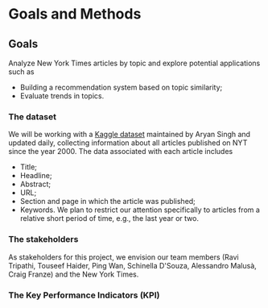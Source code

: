 # Goals and Methods

## Goals
Analyze New York Times articles by topic and explore potential applications such as
- Building a recommendation system based on topic similarity;
- Evaluate trends in topics.

### The dataset
We will be working with a [Kaggle dataset](https://www.kaggle.com/datasets/aryansingh0909/nyt-articles-21m-2000-present/data) maintained by Aryan Singh and updated daily, collecting information about all articles published on NYT since the year 2000. The data associated with each article includes
- Title;
- Headline;
- Abstract;
- URL;
- Section and page in which the article was published;
- Keywords.
We plan to restrict our attention specifically to articles from a relative short period of time, e.g., the last year or two.

### The stakeholders
As stakeholders for this project, we envision our team members (Ravi Tripathi, Touseef Haider, Ping Wan, Schinella D'Souza, Alessandro Malusà, Craig Franze) and the New York Times.

### The Key Performance Indicators (KPI)
